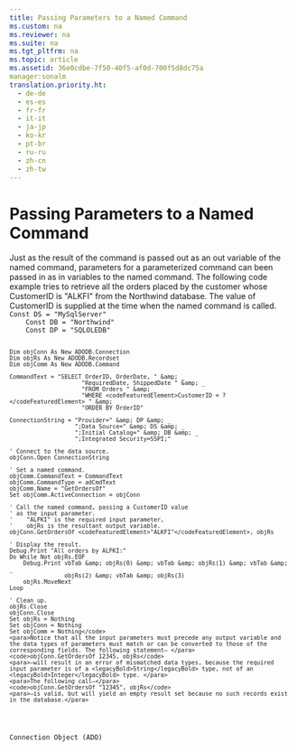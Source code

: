 ```yaml
---
title: Passing Parameters to a Named Command
ms.custom: na
ms.reviewer: na
ms.suite: na
ms.tgt_pltfrm: na
ms.topic: article
ms.assetid: 36e0cdbe-7f50-40f5-af0d-700f5d8dc75a
manager:sonalm
translation.priority.ht: 
  - de-de
  - es-es
  - fr-fr
  - it-it
  - ja-jp
  - ko-kr
  - pt-br
  - ru-ru
  - zh-cn
  - zh-tw
---
```

# Passing Parameters to a Named Command
<?xml version="1.0" encoding="utf-8"?>
<developerReferenceWithoutSyntaxDocument xmlns="http://ddue.schemas.microsoft.com/authoring/2003/5" xmlns:xlink="http://www.w3.org/1999/xlink" xmlns:xsi="http://www.w3.org/2001/XMLSchema-instance" xsi:schemaLocation="http://ddue.schemas.microsoft.com/authoring/2003/5 http://dduestorage.blob.core.windows.net/ddueschema/developer.xsd">
  <introduction>
    <para>Just as the result of the command is passed out as an <legacyItalic>out</legacyItalic> variable of the named command, parameters for a parameterized command can been passed in as <legacyItalic>in</legacyItalic> variables to the named command. </para>
    <para>The following code example tries to retrieve all the orders placed by the customer whose <legacyBold>CustomerID</legacyBold> is "ALKFI" from the Northwind database. The value of <legacyBold>CustomerID</legacyBold> is supplied at the time when the named command is called. </para>
    <code>    Const DS = "MySqlServer"
    Const DB = "Northwind"
    Const DP = "SQLOLEDB"
        
    Dim objConn As New ADODB.Connection
    Dim objRs As New ADODB.Recordset
    Dim objComm As New ADODB.Command
    
    CommandText = "SELECT OrderID, OrderDate, " &amp; _
                         "RequiredDate, ShippedDate " &amp; _
                         "FROM Orders " &amp; _
                         "WHERE <codeFeaturedElement>CustomerID = ?</codeFeaturedElement> " &amp; _
                         "ORDER BY OrderID"

    ConnectionString = "Provider=" &amp; DP &amp; _
                       ";Data Source=" &amp; DS &amp; _
                       ";Initial Catalog=" &amp; DB &amp; _
                       ";Integrated Security=SSPI;"
    
    ' Connect to the data source.
    objConn.Open ConnectionString
    
    ' Set a named command.
    objComm.CommandText = CommandText
    objComm.CommandType = adCmdText
    objComm.Name = "GetOrdersOf"
    Set objComm.ActiveConnection = objConn

    ' Call the named command, passing a CustomerID value
    ' as the input parameter. 
    '    "ALFKI" is the required input parameter,
    '    objRs is the resultant output variable.
    objConn.GetOrdersOf <codeFeaturedElement>"ALKFI"</codeFeaturedElement>, objRs
    
    ' Display the result.
    Debug.Print "All orders by ALFKI:"
    Do While Not objRs.EOF
        Debug.Print vbTab &amp; objRs(0) &amp; vbTab &amp; objRs(1) &amp; vbTab &amp; _
                    objRs(2) &amp; vbTab &amp; objRs(3)
        objRs.MoveNext
    Loop
    
    ' Clean up.
    objRs.Close
    objConn.Close
    Set objRs = Nothing
    Set objConn = Nothing
    Set objComm = Nothing</code>
    <para>Notice that all the input parameters must precede any output variable and the data types of parameters must match or can be converted to those of the corresponding fields. The following statement— </para>
    <code>objConn.GetOrdersOf 12345, objRs</code>
    <para>—will result in an error of mismatched data types, because the required input parameter is of a <legacyBold>String</legacyBold> type, not of an <legacyBold>Integer</legacyBold> type. </para>
    <para>The following call—</para>
    <code>objConn.GetOrdersOf "12345", objRs</code>
    <para>—is valid, but will yield an empty result set because no such records exist in the database.</para>
  </introduction>
  <relatedTopics>
<link xlink:href="ef6b1824-5b12-43db-89d7-8f3d13896d4d">Connection Object (ADO)</link>
</relatedTopics>
</developerReferenceWithoutSyntaxDocument>